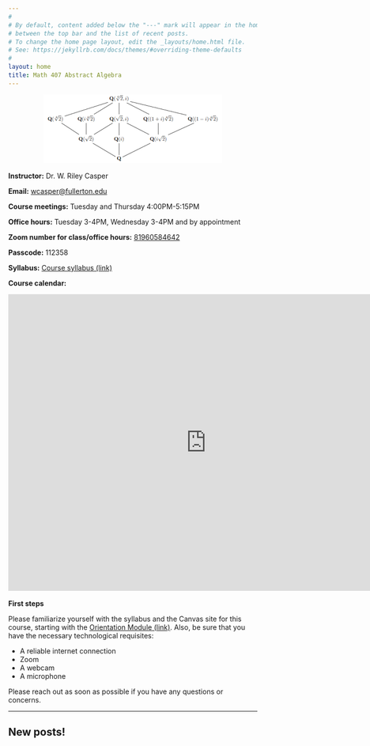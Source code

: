 ```yaml
---
#
# By default, content added below the "---" mark will appear in the home page
# between the top bar and the list of recent posts.
# To change the home page layout, edit the _layouts/home.html file.
# See: https://jekyllrb.com/docs/themes/#overriding-theme-defaults
#
layout: home
title: Math 407 Abstract Algebra
---
```


<p align="center"><img src="fig/galois-theory.png"/></p>


**Instructor:** Dr. W. Riley Casper

**Email:** wcasper@fullerton.edu

**Course meetings:** Tuesday and Thursday 4:00PM-5:15PM

**Office hours:** Tuesday 3-4PM, Wednesday 3-4PM and by appointment

**Zoom number for class/office hours:** <a target="_parent" href="https://fullerton.zoom.us/j/81960584642?pwd=N1J6Y05pd3h5KzBtNjE4anloSmRPQT09">81960584642</a>

**Passcode:** 112358

**Syllabus:** <a target="_parent" href="extras/syllabus.html">Course syllabus (link)</a>

**Course calendar:**
<iframe src="https://calendar.google.com/calendar/embed?src=4onit5b9otkdfi4imgogbtiefc%40group.calendar.google.com&ctz=America%2FLos_Angeles" style="border: 0" width="800" height="600" frameborder="0" scrolling="no"></iframe>

**First steps**

Please familiarize yourself with the syllabus and the Canvas site for this course, starting with the <a target="_parent" href="https://csufullerton.instructure.com/courses/3087997/modules">Orientation Module (link)</a>.  Also, be sure that you have the necessary technological requisites:
* A reliable internet connection
* Zoom
* A webcam
* A microphone

Please reach out as soon as possible if you have any questions or concerns.

***

## New posts!

